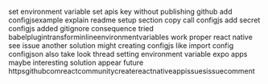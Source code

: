 set environment variable set apis key without publishing github add configjsexample explain readme setup section copy call configjs add secret configjs added gitignore consequence tried babelplugintransforminlineenvironmentvariables work proper react native see issue another solution might creating configjs like import config configjson also take look thread setting environment variable expo apps maybe interesting solution appear future httpsgithubcomreactcommunitycreatereactnativeappissuesissuecomment